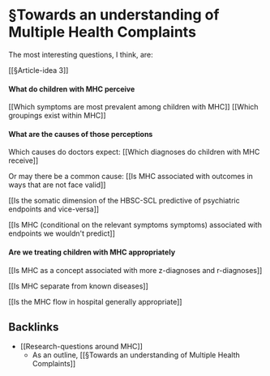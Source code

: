 # §Towards an understanding of Multiple Health Complaints
The most interesting questions, I think, are:

[[§Article-idea 3]]

#### What do children with MHC perceive
[[Which symptoms are most prevalent among children with MHC]]
[[Which groupings exist within MHC]]

#### What are the causes of those perceptions
Which causes do doctors expect: [[Which diagnoses do children with MHC receive]]

Or may there be a common cause: [[Is MHC associated with outcomes in ways that are not face valid]]

[[Is the somatic dimension of the HBSC-SCL predictive of psychiatric endpoints and vice-versa]]

[[Is MHC (conditional on the relevant symptoms symptoms) associated with endpoints we wouldn't predict]]

#### Are we treating children with MHC appropriately
[[Is MHC as a concept associated with more z-diagnoses and r-diagnoses]]

[[Is MHC separate from known diseases]]

[[Is the MHC flow in hospital generally appropriate]]

## Backlinks
* [[Research-questions around MHC]]
	* As an outline, [[§Towards an understanding of Multiple Health Complaints]]

<!-- #Work -->

<!-- {BearID:D6CA2470-4613-4D91-8206-C8EA27F4ADA7-15756-0000130B8743EA15} -->
